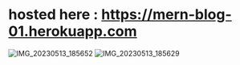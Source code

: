 # hosted here : https://mern-blog-01.herokuapp.com
![IMG_20230513_185652](https://github.com/Rahul01-15/task5/assets/125787063/1e7e3bf9-5521-488f-ad5d-9054957a451b)
![IMG_20230513_185629](https://github.com/Rahul01-15/task5/assets/125787063/fecc4eae-1ca5-4d9c-8e3b-a9582f3be011)
